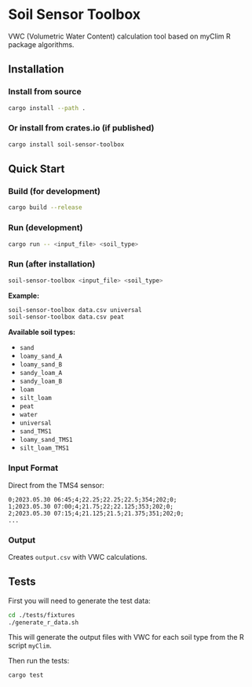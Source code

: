 # Soil Sensor Toolbox

VWC (Volumetric Water Content) calculation tool based on myClim R package algorithms.

## Installation

### Install from source
```bash
cargo install --path .
```

### Or install from crates.io (if published)
```bash
cargo install soil-sensor-toolbox
```

## Quick Start

### Build (for development)
```bash
cargo build --release
```

### Run (development)
```bash
cargo run -- <input_file> <soil_type>
```

### Run (after installation)
```bash
soil-sensor-toolbox <input_file> <soil_type>
```

**Example:**
```bash
soil-sensor-toolbox data.csv universal
soil-sensor-toolbox data.csv peat
```

**Available soil types:**
- `sand`
- `loamy_sand_A`
- `loamy_sand_B`
- `sandy_loam_A`
- `sandy_loam_B`
- `loam`
- `silt_loam`
- `peat`
- `water`
- `universal`
- `sand_TMS1`
- `loamy_sand_TMS1`
- `silt_loam_TMS1`

### Input Format
Direct from the TMS4 sensor:
```
0;2023.05.30 06:45;4;22.25;22.25;22.5;354;202;0;
1;2023.05.30 07:00;4;21.75;22;22.125;353;202;0;
2;2023.05.30 07:15;4;21.125;21.5;21.375;351;202;0;
...
```

### Output
Creates `output.csv` with VWC calculations.

## Tests

First you will need to generate the test data:
```bash
cd ./tests/fixtures
./generate_r_data.sh
```

This will generate the output files with VWC for each soil type from the R script `myClim`.

Then run the tests:
```bash
cargo test
```
